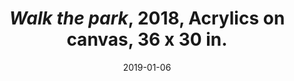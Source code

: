 ---
layout: allprojectdetail
title:  <i>Walk the park</i>, 2018, Acrylics on canvas, 36 x 30 in. 
type: image
date:   2019-01-06
image: Taeyoon_Choi_The_Park_2018_LKJ_9478.jpg
meta:
orientation: horizontal
alt-text: Figure with a leash, trees, yellow ochre background.
categories: all-paintings
 
---